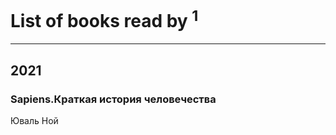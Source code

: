 # List of books read by [](https://plus.google.com/u/0/101113826695860472422/)<sup>1</sup>
---

## 2021

### Sapiens.Краткая история человечества
Юваль Ной



